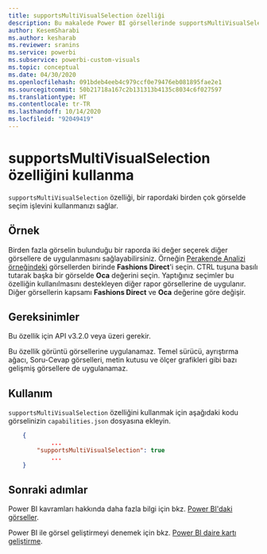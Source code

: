 ```yaml
---
title: supportsMultiVisualSelection özelliği
description: Bu makalede Power BI görsellerinde supportsMultiVisualSelection özelliğini kullanma adımları ve bu özelliğin gereksinimleri açıklanır.
author: KesemSharabi
ms.author: kesharab
ms.reviewer: sranins
ms.service: powerbi
ms.subservice: powerbi-custom-visuals
ms.topic: conceptual
ms.date: 04/30/2020
ms.openlocfilehash: 091bdeb4eeb4c979ccf0e79476eb081895fae2e1
ms.sourcegitcommit: 50b21718a167c2b131313b4135c8034c6f027597
ms.translationtype: HT
ms.contentlocale: tr-TR
ms.lasthandoff: 10/14/2020
ms.locfileid: "92049419"
---
```

# <a name="use-the-supportsmultivisualselection-feature"></a>supportsMultiVisualSelection özelliğini kullanma

`supportsMultiVisualSelection` özelliği, bir rapordaki birden çok görselde seçim işlevini kullanmanızı sağlar.

## <a name="example"></a>Örnek

Birden fazla görselin bulunduğu bir raporda iki değer seçerek diğer görsellere de uygulanmasını sağlayabilirsiniz. Örneğin [Perakende Analizi örneğindeki](../../create-reports/sample-retail-analysis.md) görsellerden birinde **Fashions Direct**'i seçin. CTRL tuşuna basılı tutarak başka bir görselde **Oca** değerini seçin. Yaptığınız seçimler bu özelliğin kullanılmasını destekleyen diğer rapor görsellerine de uygulanır. Diğer görsellerin kapsamı **Fashions Direct** ve **Oca** değerine göre değişir.

## <a name="requirements"></a>Gereksinimler

Bu özellik için API v3.2.0 veya üzeri gerekir.

Bu özellik görüntü görsellerine uygulanamaz. Temel sürücü, ayrıştırma ağacı, Soru-Cevap görselleri, metin kutusu ve ölçer grafikleri gibi bazı gelişmiş görsellere de uygulanamaz.

## <a name="usage"></a>Kullanım

`supportsMultiVisualSelection` özelliğini kullanmak için aşağıdaki kodu görselinizin `capabilities.json` dosyasına ekleyin.

```json
    {   
            ...
        "supportsMultiVisualSelection": true
            ...
    }
```

## <a name="next-steps"></a>Sonraki adımlar

Power BI kavramları hakkında daha fazla bilgi için bkz. [Power BI'daki görseller](power-bi-visuals-concept.md).

Power BI ile görsel geliştirmeyi denemek için bkz. [Power BI daire kartı geliştirme](develop-circle-card.md).
